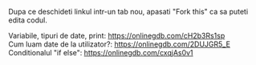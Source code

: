 Dupa ce deschideti linkul intr-un tab nou, apasati "Fork this" ca sa puteti edita codul. 

Variabile, tipuri de date, print: https://onlinegdb.com/cH2b3Rs1sp \
Cum luam date de la utilizator?: https://onlinegdb.com/2DUJGR5_E \
Conditionalul "if else": https://onlinegdb.com/cxqjAs0v1

